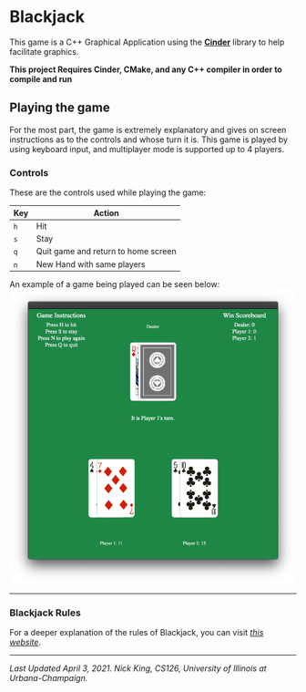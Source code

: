 # Blackjack

This game is a C++ Graphical Application using the [**Cinder**](https://libcinder.org/) library to help facilitate graphics.

**This project Requires Cinder, CMake, and any C++ compiler in order to compile and run**


## Playing the game

For the most part, the game is extremely explanatory and gives on screen instructions as to the controls and whose turn it is.
This game is played by using keyboard input, and multiplayer mode is supported up to 4 players.

### Controls

These are the controls used while playing the game:

| Key       | Action                               |
|---------- |--------------------------------------|
| `h`       | Hit                                  |
| `s`       | Stay                                 |
| `q`       | Quit game and return to home screen  |
| `n`       | New Hand with same players           |



An example of a game being played can be seen below:
![Blackjack gameplay image](assets/gameImage.png)

------
### Blackjack Rules

For a deeper explanation of the rules of Blackjack, you can visit [*this website*](https://bicyclecards.com/how-to-play/blackjack/).

-----
*Last Updated April 3, 2021. Nick King, CS126, University of Illinois at Urbana-Champaign.*